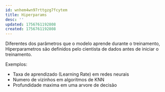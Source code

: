 ```yaml
---
id: wnhem4wn97rttgzg7fcytem
title: Hiperparams
desc: ''
updated: 1756761192808
created: 1756761192808
---
```


Diferentes dos parâmetros que o modelo aprende durante o treinamento, Hiperparametros são definidos pelo cientista de dados antes de iniciar o treinamento.

Exemplos:

- Taxa de aprendizado (Learning Rate) em redes neurais
- Numero de vizinhos em algoritmos de KNN
- Profundidade maxima em uma arvore de decisão
